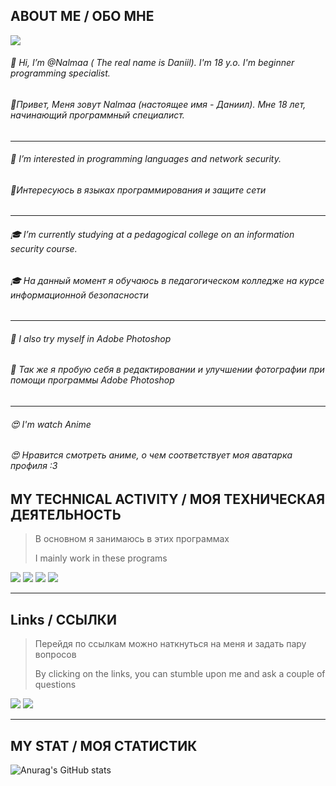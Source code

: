 ## ABOUT ME / ОБО МНЕ 
![](https://komarev.com/ghpvc/?username=nalmaa&color=blue&style=flat-square)
    
###### 👋 Hi, I’m @Nalmaa ( The real name is Daniil). I'm 18 y.o. I'm beginner programming specialist.
###### 👋Привет, Меня зовут Nalmaa (настоящее имя - Даниил). Мне 18 лет, начинающий программный специалист.
---
###### 👀 I’m interested in programming languages and network security.
###### 👀Интересуюсь в языках программирования и защите сети
---
###### 🎓 I’m currently studying at a pedagogical college on an information security course.
###### 🎓 На данный момент я обучаюсь в педагогическом колледже на курсе информационной безопасности
---
###### 🌱 I also try myself in Adobe Photoshop
###### 🌱 Так же я пробую себя в редактировании и улучшении фотографии при помощи программы Adobe Photoshop 
---
###### 😍 I'm watch Anime
###### 😍 Нравится смотреть аниме, о чем соответствует моя аватарка профиля   :3













##  MY TECHNICAL ACTIVITY / МОЯ ТЕХНИЧЕСКАЯ ДЕЯТЕЛЬНОСТЬ 
>В основном я занимаюсь в этих программах
>
>I mainly work in these programs
<p align='left'>
<img src="https://img.shields.io/badge/-InfoWatch-32CD32?style=for-the-badge&logo=infowatch"/>
<img src="https://img.shields.io/badge/C%23-239120?style=for-the-badge&logo=c-sharp&logoColor=white"/>
<img src="https://img.shields.io/badge/MySQL-005C84?style=for-the-badge&logo=mysql&logoColor=white"/>
<img src="https://img.shields.io/badge/Adobe-Photoshop-31A8FF?style=for-the-badge&logo=Adobe-Photoshop&labelColor=0a446b&logoWidth=15"/>

---    
    
    
    
    
    
    
    
    
    
## Links / ССЫЛКИ
 >Перейдя по ссылкам можно наткнуться на меня и задать пару вопросов
 >
 >By clicking on the links, you can stumble upon me and ask a couple of questions   
<p align='left'>
   <a href="https://vk.com/tay0ta/">
       <img src="https://img.shields.io/badge/вконтакте-%232E87FB.svg?&style=for-the-badge&logo=vk&logoColor=white"/></a>     
 <a href="https://instagram.com/video.narkotiki/">
       <img src="https://img.shields.io/badge/Instagram-E4405F?style=for-the-badge&logo=instagram&logoColor=white"/></a>

    
    
    
    

     
---    
     
     
## MY STAT / МОЯ СТАТИСТИК
 
![Anurag's GitHub stats](https://github-readme-stats.vercel.app/api?username=nalmaa&show_icons=true&theme=default)
  

   
    
    








